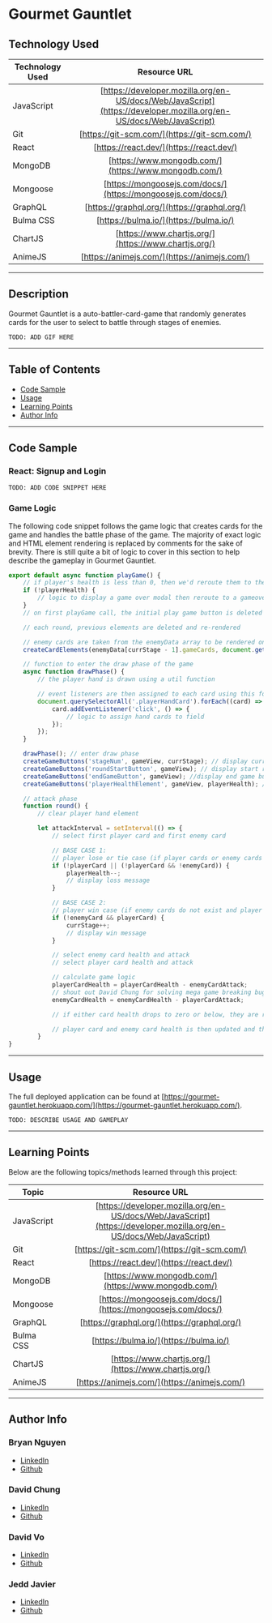 # Gourmet Gauntlet

## Technology Used 

| Technology Used         | Resource URL           | 
| ------------- |:-------------:| 
| JavaScript | [https://developer.mozilla.org/en-US/docs/Web/JavaScript](https://developer.mozilla.org/en-US/docs/Web/JavaScript)|   
| Git | [https://git-scm.com/](https://git-scm.com/) |
| React | [https://react.dev/](https://react.dev/) |
| MongoDB | [https://www.mongodb.com/](https://www.mongodb.com/) |
| Mongoose | [https://mongoosejs.com/docs/](https://mongoosejs.com/docs/) |
| GraphQL | [https://graphql.org/](https://graphql.org/) |
| Bulma CSS | [https://bulma.io/](https://bulma.io/) |
| ChartJS | [https://www.chartjs.org/](https://www.chartjs.org/) |
| AnimeJS | [https://animejs.com/](https://animejs.com/) |

<hr>

## Description 

Gourmet Gauntlet is a auto-battler-card-game that randomly generates cards for the user to select to battle through stages of enemies. 

`TODO: ADD GIF HERE`

<hr>

## Table of Contents

* [Code Sample](#code-sample)
* [Usage](#usage)
* [Learning Points](#learning-points)
* [Author Info](#author-info)

<hr>

## Code Sample

### React: Signup and Login

`TODO: ADD CODE SNIPPET HERE
`
### Game Logic

The following code snippet follows the game logic that creates cards for the game and handles the battle phase of the game. The majority of exact logic and HTML element rendering is replaced by comments for the sake of brevity. There is still quite a bit of logic to cover in this section to help describe the gameplay in Gourmet Gauntlet.

```js
export default async function playGame() {
    // if player's health is less than 0, then we'd reroute them to the gameover page
    if (!playerHealth) {
        // logic to display a game over modal then reroute to a gameover screen
    }
    // on first playGame call, the initial play game button is deleted

    // each round, previous elements are deleted and re-rendered

    // enemy cards are taken from the enemyData array to be rendered on-screen at the start of every round
    createCardElements(enemyData[currStage - 1].gameCards, document.getElementById('enemyField'), 'enemyCards');

    // function to enter the draw phase of the game
    async function drawPhase() {
        // the player hand is drawn using a util function

        // event listeners are then assigned to each card using this forEach loop
        document.querySelectorAll('.playerHandCard').forEach((card) => {
            card.addEventListener('click', () => {
                // logic to assign hand cards to field
            });
        });
    }

    drawPhase(); // enter draw phase
    createGameButtons('stageNum', gameView, currStage); // display current stage
    createGameButtons('roundStartButton', gameView); // display start round button (later assigned event listener to start attack phase ( round() ))
    createGameButtons('endGameButton', gameView); //display end game button (later assigned event listener to reroute home)
    createGameButtons('playerHealthElement', gameView, playerHealth); // display current player health

    // attack phase
    function round() {
        // clear player hand element

        let attackInterval = setInterval(() => {
            // select first player card and first enemy card

            // BASE CASE 1:
            // player lose or tie case (if player cards or enemy cards do not exist)
            if (!playerCard || (!playerCard && !enemyCard)) {
                playerHealth--;
                // display loss message
            }

            // BASE CASE 2:
            // player win case (if enemy cards do not exist and player still has cards)
            if (!enemyCard && playerCard) {
                currStage++;
                // display win message
            }

            // select enemy card health and attack
            // select player card health and attack

            // calculate game logic
            playerCardHealth = playerCardHealth - enemyCardAttack;
            // shout out David Chung for solving mega game breaking bug in this single line of code 
            enemyCardHealth = enemyCardHealth - playerCardAttack;

            // if either card health drops to zero or below, they are removed after a timeout

            // player card and enemy card health is then updated and the round is restarted
        }
}
```

<hr>

## Usage 

The full deployed application can be found at [https://gourmet-gauntlet.herokuapp.com/](https://gourmet-gauntlet.herokuapp.com/).

`TODO: DESCRIBE USAGE AND GAMEPLAY`


<hr>

## Learning Points 

Below are the following topics/methods learned through this project:

| Topic         | Resource URL           | 
| ------------- |:-------------:| 
| JavaScript | [https://developer.mozilla.org/en-US/docs/Web/JavaScript](https://developer.mozilla.org/en-US/docs/Web/JavaScript)|   
| Git | [https://git-scm.com/](https://git-scm.com/) |
| React | [https://react.dev/](https://react.dev/) |
| MongoDB | [https://www.mongodb.com/](https://www.mongodb.com/) |
| Mongoose | [https://mongoosejs.com/docs/](https://mongoosejs.com/docs/) |
| GraphQL | [https://graphql.org/](https://graphql.org/) |
| Bulma CSS | [https://bulma.io/](https://bulma.io/) |
| ChartJS | [https://www.chartjs.org/](https://www.chartjs.org/) |
| AnimeJS | [https://animejs.com/](https://animejs.com/) |


<hr>

## Author Info

### Bryan Nguyen

* [LinkedIn]()
* [Github]()

### David Chung

* [LinkedIn]()
* [Github]()

### David Vo

* [LinkedIn]()
* [Github]()

### Jedd Javier

* [LinkedIn](https://www.linkedin.com/in/jedd-javier-4b323426b/)
* [Github](github.com/jeppjeppjepp0)